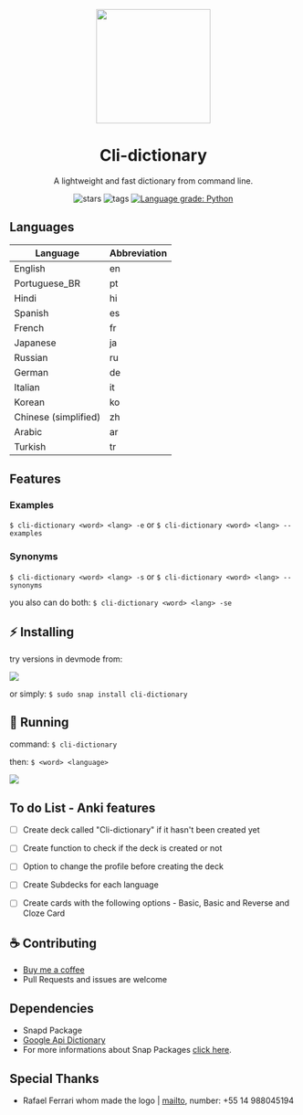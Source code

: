 <p align="center">
  <img width="200" align="center" src="https://github.com/ropoko/cli-dictionary/blob/main/assets/logo.png">
</p>

<h1 align="center">
  Cli-dictionary
</h1>
<p align="center">
  A lightweight and fast dictionary from command line.
</p>

<p align="center">
   <a style="text-decoration:none" href="https://github.com/ropoko/cli-dictionary/stargazers/">
    <img src="https://img.shields.io/github/stars/ropoko/cli-dictionary?style=flat&color=yellow" alt="stars" />
  </a>
  <a style="text-decoration:none" href="https://gitHub.com/ropoko/cli-dictionary/tags/">
    <img src="https://img.shields.io/github/tag/ropoko/cli-dictionary?style=flat" alt="tags" />
  </a>
  <a href="https://lgtm.com/projects/g/ropoko/cli-dictionary/context:python"><img alt="Language grade: Python" src="https://img.shields.io/lgtm/grade/python/g/ropoko/cli-dictionary.svg?logo=lgtm&logoWidth=18"/>
  </a>
</p>

## Languages
| Language | Abbreviation |
| -------- | ------------ |
| English | en |
| Portuguese_BR | pt |
| Hindi | hi |
| Spanish | es |
| French | fr |
| Japanese | ja |
| Russian | ru |
| German | de |
| Italian | it |
| Korean | ko |
| Chinese (simplified) | zh |
| Arabic | ar |
| Turkish | tr |

## Features
### Examples 
`$ cli-dictionary <word> <lang> -e` or `$ cli-dictionary <word> <lang> --examples`

### Synonyms
`$ cli-dictionary <word> <lang> -s` or `$ cli-dictionary <word> <lang> --synonyms`

you also can do both: `$ cli-dictionary <word> <lang> -se`

## :zap: Installing
try versions in devmode from:

[![](https://snapcraft.io/static/images/badges/en/snap-store-black.svg)](https://snapcraft.io/cli-dictionary)

or simply: `$ sudo snap install cli-dictionary`


## :rocket: Running

command: `$ cli-dictionary`

then: `$ <word> <language>`

![](https://github.com/ropoko/cli-dictionary/blob/main/assets/demo-new.gif)


## To do List - Anki features
- [ ] Create deck called "Cli-dictionary" if it hasn't been created yet

- [ ] Create function to check if the deck is created or not

- [ ] Option to change the profile before creating the deck

- [ ] Create Subdecks for each language

- [ ] Create cards with the following options - Basic, Basic and Reverse and Cloze Card


## :coffee: Contributing 
- [Buy me a coffee](https://picpay.me/ropoko)
- Pull Requests and issues are welcome


## Dependencies
- Snapd Package
- [Google Api Dictionary](https://github.com/meetDeveloper/googleDictionaryAPI)
- For more informations about Snap Packages  [click here](https://snapcraft.io/docs).

## Special Thanks 
- Rafael Ferrari whom made the logo | [mailto](mailto:rafaelferrari.job@gmail.com), number: +55 14 988045194

